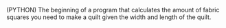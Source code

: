 (PYTHON) The beginning of a program that calculates the amount of fabric squares you need to make a quilt given the width and length of the quilt.
